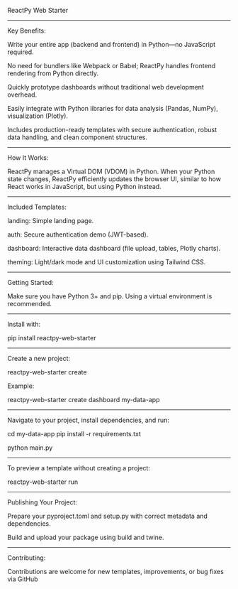 ReactPy Web Starter

---

Key Benefits:

Write your entire app (backend and frontend) in Python—no JavaScript required.

No need for bundlers like Webpack or Babel; ReactPy handles frontend rendering from Python directly.

Quickly prototype dashboards without traditional web development overhead.

Easily integrate with Python libraries for data analysis (Pandas, NumPy), visualization (Plotly).

Includes production-ready templates with secure authentication, robust data handling, and clean component structures.

----

How It Works:

ReactPy manages a Virtual DOM (VDOM) in Python. When your Python state changes, ReactPy efficiently updates the browser UI, similar to how React works in JavaScript, but using Python instead.

---

Included Templates:

landing: Simple landing page.

auth: Secure authentication demo (JWT-based).

dashboard: Interactive data dashboard (file upload, tables, Plotly charts).

theming: Light/dark mode and UI customization using Tailwind CSS.

---

Getting Started:

Make sure you have Python 3+ and pip. Using a virtual environment is recommended.

---

Install with:


pip install reactpy-web-starter

---

Create a new project:


reactpy-web-starter create <template-name> <your-project-name>



Example:


reactpy-web-starter create dashboard my-data-app

---

Navigate to your project, install dependencies, and run:


cd my-data-app
pip install -r requirements.txt


python main.py

---

To preview a template without creating a project:


reactpy-web-starter run <template-name>

---

Publishing Your Project:

Prepare your pyproject.toml and setup.py with correct metadata and dependencies.

Build and upload your package using build and twine.

---

Contributing:

Contributions are welcome for new templates, improvements, or bug fixes via GitHub
